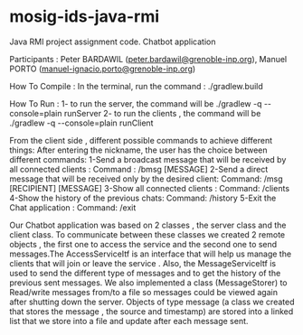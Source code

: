 # mosig-ids-java-rmi
Java RMI project assignment code. Chatbot application

Participants : Peter BARDAWIL (peter.bardawil@grenoble-inp.org), Manuel PORTO (manuel-ignacio.porto@grenoble-inp.org)

How To Compile : 
In the terminal, run the command : ./gradlew.build

How To Run :
1- to run the server, the command will be ./gradlew -q --console=plain runServer
2- to run the clients , the command will be ./gradlew -q --console=plain runClient

From the client side , different possible commands to achieve different things:
After entering the nickname, the user has the choice between different commands:
1-Send a broadcast message that will be received by all connected clients : 
Command : /bmsg [MESSAGE]
2-Send a direct message that will be received only by the desired client:
Command: /msg [RECIPIENT] [MESSAGE]
3-Show all connected clients :
Command: /clients
4-Show the history of the previous chats:
Command: /history
5-Exit the Chat application :
Command: /exit

Our Chatbot application was based on 2 classes , the server class and the client class. To communicate between these classes we created 2 remote objects , the first one to access the service and the second one to send messages.The AccessServiceItf is an interface that will help us manage the clients that will join or leave the service . Also, the MessageServiceItf is used to send the different type of messages and to get the history of the previous sent messages. We also implemented a class (MessageStorer) to Read/write messages from/to a file so messages could be viewed again after shutting down the server. Objects of type message (a class we created that stores the message , the source and timestamp) are stored into a linked list that we store into a file and update after each message sent. 


